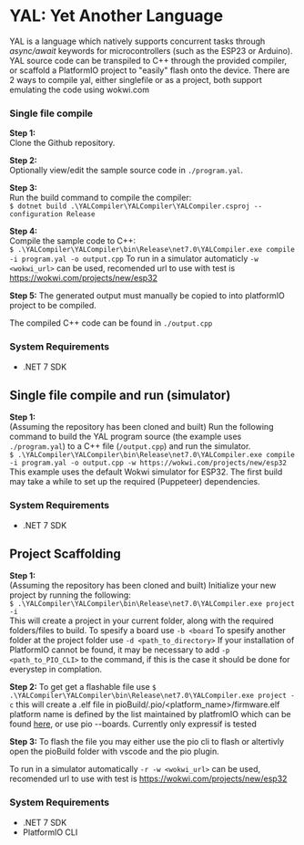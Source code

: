 # YAL: Yet Another Language

YAL is a language which natively supports concurrent tasks through *async/await* keywords for microcontrollers (such as the ESP23 or Arduino). YAL source code can be transpiled to C++ through the provided compiler, or scaffold a PlatformIO project to "easily" flash onto the device. There are 2 ways to compile yal, either singlefile or as a project, both support emulating the code using wokwi.com 

### Single file compile

**Step 1:**  
Clone the Github repository.

**Step 2:**  
Optionally view/edit the sample source code in `./program.yal`.  

**Step 3:**  
Run the build command to compile the compiler:  
`$ dotnet build .\YALCompiler\YALCompiler\YALCompiler.csproj --configuration Release`

**Step 4:**  
Compile the sample code to C++:  
`$ .\YALCompiler\YALCompiler\bin\Release\net7.0\YALCompiler.exe compile -i program.yal -o output.cpp`
To run in a simulator automaticly `-w <wokwi_url>` can be used, recomended url to use with test is https://wokwi.com/projects/new/esp32

**Step 5:**
The generated output must manually be copied to into platformIO project to be compiled.


The compiled C++ code can be found in `./output.cpp`

### System Requirements
- .NET 7 SDK

## Single file compile and run (simulator)

**Step 1:**  
(Assuming the repository has been cloned and built) Run the following command to build the YAL program source (the example uses `./program.yal`) to a C++ file (`/output.cpp`) and run the simulator.  
`$ .\YALCompiler\YALCompiler\bin\Release\net7.0\YALCompiler.exe compile -i program.yal -o output.cpp -w https://wokwi.com/projects/new/esp32`  
This example uses the default Wokwi simulator for ESP32. The first build may take a while to set up the required (Puppeteer) dependencies.

### System Requirements
- .NET 7 SDK

## Project Scaffolding

**Step 1:**  
(Assuming the repository has been cloned and built) Initialize your new project by running the following:  
`$ .\YALCompiler\YALCompiler\bin\Release\net7.0\YALCompiler.exe project -i`  
This will create a project in your current folder, along with the required folders/files to build.
To spesify a board use `-b <board`
To spesify another folder at the project folder use `-d <path_to_directory>`
If your installation of PlatformIO cannot be found, it may be necessary to add `-p <path_to_PIO_CLI>` to the command, if this is the case it should be done for everystep in complation.

**Step 2:**
To get get a flashable file use `$ .\YALCompiler\YALCompiler\bin\Release\net7.0\YALCompiler.exe project -c` this will create a .elf file in pioBuild/.pio/<platform_name>/firmware.elf
platform name is defined by the list maintained by platfromIO which can be found [here](https://docs.platformio.org/en/latest/boards/index.html), or use pio --boards. Currently only expressif is tested 

**Step 3:**
To flash the file you may either use the pio cli to flash or altertivly open the pioBuild folder with vscode and the pio plugin.

To run in a simulator automatically `-r -w <wokwi_url>` can be used, recomended url to use with test is https://wokwi.com/projects/new/esp32


### System Requirements
- .NET 7 SDK
- PlatformIO CLI
